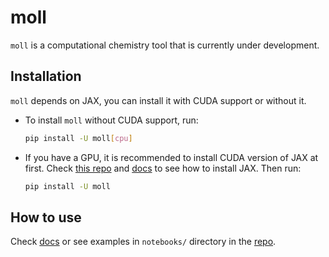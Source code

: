 # moll

`moll` is a computational chemistry tool that is currently under development.

## Installation

`moll` depends on JAX, you can install it with CUDA support or without it.

- To install `moll` without CUDA support, run:

    ```bash
    pip install -U moll[cpu]
    ```

- If you have a GPU, it is recommended to install CUDA version of JAX at first. Check [this repo](https://github.com/google/jax) and [docs](https://jax.readthedocs.io/en/latest/installation.html) to see how to install JAX. Then run:

    ```bash
    pip install -U moll
    ```

## How to use

Check [docs](https://vsheg.github.io/moll/) or see examples in `notebooks/` directory in the [repo](https://github.com/vsheg/moll).